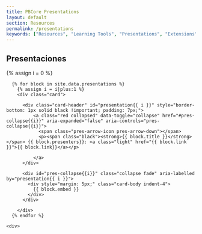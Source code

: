 ```yaml
---
title: PBCore Presentations
layout: default
section: Resources
permalink: /presentations
keywords: ["Resources", "Learning Tools", "Presentations", "Extensions", "Association of Moving Image Archivists (AMIA)", "Code4Lib", "Webinars"]
---
```

<h2 class="red title bold">Presentaciones</h2>
{% assign i = 0 %}
<div class="row">
  <div class="col-10 mx-auto">
    <div class="accordion" id="presentation-accordion">

      {% for block in site.data.presentations %}
        {% assign i = i|plus:1 %}
        <div class="card">

          <div class="card-header" id="presentation{{ i }}" style="border-bottom: 1px solid black !important; padding: 7px;">
              <a class="red collapsed" data-toggle="collapse" href="#pres-collapse{{i}}" aria-expanded="false" aria-controls="pres-collapse{{i}}">
                <span class="pres-arrow-icon pres-arrow-down"></span>
                <p><span class="black"><strong>{{ block.title }}</strong></span> {{ block.presenters}}: <a class="light" href="{{ block.link }}">{{ block.link}}</a></p>

              </a>
          </div>

          <div id="pres-collapse{{i}}" class="collapse fade" aria-labelled by="presentation{{ i }}">
            <div style="margin: 5px;" class="card-body indent-4">
              {{ block.embed }}
            </div>
          </div>

        </div>
      {% endfor %}

    <div>
  </div>
</div>
